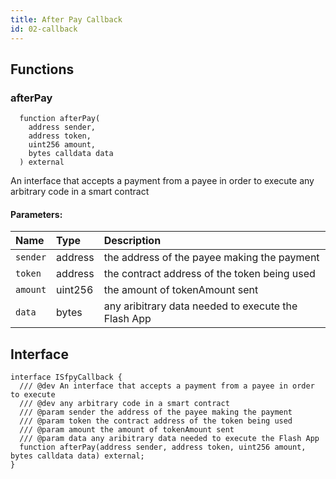 ```yaml
---
title: After Pay Callback
id: 02-callback
---
```


## Functions
### afterPay
```solidity
  function afterPay(
    address sender,
    address token,
    uint256 amount,
    bytes calldata data
  ) external
```

An interface that accepts a payment from a payee in order to execute 
any arbitrary code in a smart contract

#### Parameters:
| Name | Type | Description                                                          |
| :--- | :--- | :------------------------------------------------------------------- |
|`sender` | address | the address of the payee making the payment
|`token` | address | the contract address of the token being used
|`amount` | uint256 | the amount of tokenAmount sent
|`data` | bytes | any aribitrary data needed to execute the Flash App

## Interface
```solidity
interface ISfpyCallback {
  /// @dev An interface that accepts a payment from a payee in order to execute 
  /// @dev any arbitrary code in a smart contract
  /// @param sender the address of the payee making the payment
  /// @param token the contract address of the token being used
  /// @param amount the amount of tokenAmount sent
  /// @param data any aribitrary data needed to execute the Flash App
  function afterPay(address sender, address token, uint256 amount, bytes calldata data) external;
}
```
